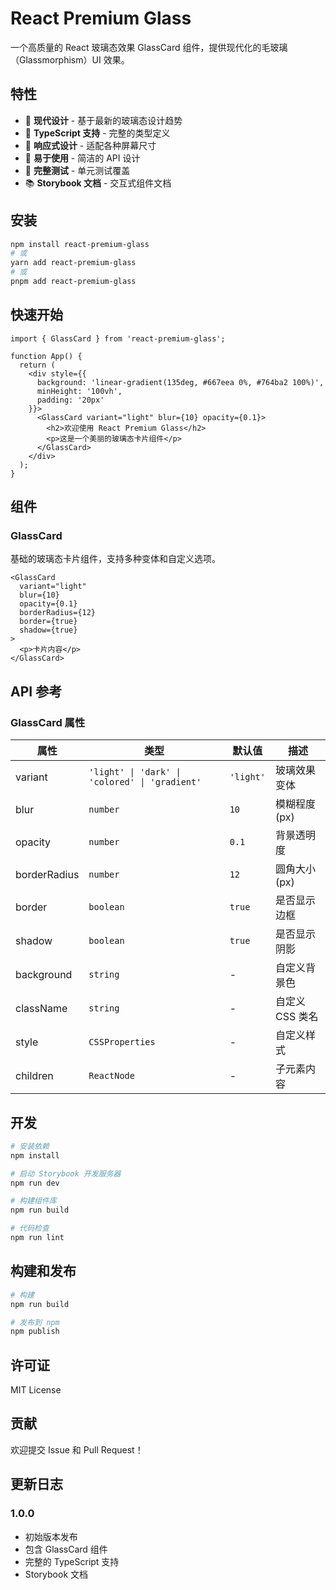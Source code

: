 # React Premium Glass

一个高质量的 React 玻璃态效果 GlassCard 组件，提供现代化的毛玻璃（Glassmorphism）UI 效果。

## 特性

- 🎨 **现代设计** - 基于最新的玻璃态设计趋势
- 🔧 **TypeScript 支持** - 完整的类型定义
- 📱 **响应式设计** - 适配各种屏幕尺寸
- 🎯 **易于使用** - 简洁的 API 设计
- 🧪 **完整测试** - 单元测试覆盖
- 📚 **Storybook 文档** - 交互式组件文档

## 安装

```bash
npm install react-premium-glass
# 或
yarn add react-premium-glass
# 或
pnpm add react-premium-glass
```

## 快速开始

```tsx
import { GlassCard } from 'react-premium-glass';

function App() {
  return (
    <div style={{ 
      background: 'linear-gradient(135deg, #667eea 0%, #764ba2 100%)',
      minHeight: '100vh',
      padding: '20px'
    }}>
      <GlassCard variant="light" blur={10} opacity={0.1}>
        <h2>欢迎使用 React Premium Glass</h2>
        <p>这是一个美丽的玻璃态卡片组件</p>
      </GlassCard>
    </div>
  );
}
```

## 组件

### GlassCard

基础的玻璃态卡片组件，支持多种变体和自定义选项。

```tsx
<GlassCard 
  variant="light" 
  blur={10} 
  opacity={0.1}
  borderRadius={12}
  border={true}
  shadow={true}
>
  <p>卡片内容</p>
</GlassCard>
```

## API 参考

### GlassCard 属性

| 属性 | 类型 | 默认值 | 描述 |
|------|------|--------|------|
| variant | `'light' \| 'dark' \| 'colored' \| 'gradient'` | `'light'` | 玻璃效果变体 |
| blur | `number` | `10` | 模糊程度 (px) |
| opacity | `number` | `0.1` | 背景透明度 |
| borderRadius | `number` | `12` | 圆角大小 (px) |
| border | `boolean` | `true` | 是否显示边框 |
| shadow | `boolean` | `true` | 是否显示阴影 |
| background | `string` | - | 自定义背景色 |
| className | `string` | - | 自定义 CSS 类名 |
| style | `CSSProperties` | - | 自定义样式 |
| children | `ReactNode` | - | 子元素内容 |

## 开发

```bash
# 安装依赖
npm install

# 启动 Storybook 开发服务器
npm run dev

# 构建组件库
npm run build

# 代码检查
npm run lint
```

## 构建和发布

```bash
# 构建
npm run build

# 发布到 npm
npm publish
```

## 许可证

MIT License

## 贡献

欢迎提交 Issue 和 Pull Request！

## 更新日志

### 1.0.0
- 初始版本发布
- 包含 GlassCard 组件
- 完整的 TypeScript 支持
- Storybook 文档
